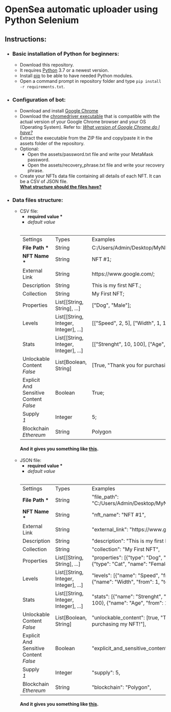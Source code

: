 <h1>OpenSea automatic uploader using Python Selenium</h1>

<h2>Instructions:</h2>

<ul>
  <li><h3>Basic installation of Python for beginners:</h3>
    <ul>
      <li>Download this repository.</li>
      <li>It requires <a href="https://www.python.org/" target="_blank">Python</a> 3.7 or a newest version.</li>
      <li>Install <a href="https://pip.pypa.io/en/stable/installation/" target="_blank">pip</a> to be able to have needed Python modules.</li>
      <li>Open a command prompt in repository folder and type <code>pip install -r requirements.txt</code>.</li>
    </ul>
  </li>
  <li><h3>Configuration of bot:</h3>
    <ul>
      <li>Download and install <a href="https://www.google.com/intl/en_en/chrome/">Google Chrome</a></li>
      <li>Download the <a href="https://chromedriver.chromium.org/downloads">chromedriver executable</a> that is compatible with the actual version of your Google Chrome browser and your OS (Operating System). Refer to: <i><a href="https://www.whatismybrowser.com/detect/what-version-of-chrome-do-i-have">What version of Google Chrome do I have?</a></i></li>
      <li>Extract the executable from the ZIP file and copy/paste it in the assets folder of the repository.</li>
      <li>Optional:
        <ul>
          <li>Open the assets/password.txt file and write your MetaMask password.</li>
          <li>Open the assets/recovery_phrase.txt file and write your recovery phrase.</li>
        </ul>
      <li>Create your NFTs data file containing all details of each NFT. It can be a CSV of JSON file.
        <br><strong><a href="">What structure should the files have?</a></strong></li>
    </ul>
  <li><h3>Data files structure:</h3>
    <ul>
      <li>CSV file:
        <br><ul>
        <li><strong>required value *</strong></li>
        <li><i>default value</i></li>
        </ul>
        <br><table>
          <tbody>
            <tr>
              <td>Settings</td>
              <td>Types</td>
              <td>Examples</td>
            </tr>
            <tr>
              <td><strong>File Path *</strong></a></td>
              <td>String</td>
              <td>C:/Users/Admin/Desktop/MyNFTs/nft_0001.png;</td>
            </tr>
            <tr>
              <td><strong>NFT Name *</strong></td>
              <td>String</td>
              <td>NFT #1;</td>
            </tr>
            <tr>
              <td>External Link</td>
              <td>String</td>
              <td>https://www.google.com/;</td>
            </tr>
            <tr>
              <td>Description</td>
              <td>String</td>
              <td>This is my first NFT.;</td>
            </tr>
            <tr>
              <td>Collection</td>
              <td>String</td>
              <td>My First NFT;</td>
            </tr>
            <tr>
              <td>Properties</td>
              <td>List[[String, String], ...]</td>
              <td>["Dog", "Male"];</td>
            </tr>
            <tr>
              <td>Levels</td>
              <td>List[[String, Integer, Integer], ...]</td>
              <td>[["Speed", 2, 5], ["Width", 1, 10]];</td>
            </tr>
            <tr>
              <td>Stats</td>
              <td>List[[String, Integer, Integer], ...]</td>
              <td>[["Strenght", 10, 100], ["Age", 1, 99]];</td>
            </tr>
            <tr>
              <td>Unlockable Content
                <br><i>False</i></td>
              <td>List[Boolean, String]</td>
              <td>[True, "Thank you for purchasing my NFT!"];</td>
            </tr>
            <tr>
              <td>Explicit And Sensitive Content
                <br><i>False</i></td>
              <td>Boolean</td>
              <td>True;</td>
            </tr>
            <tr>
              <td>Supply
                <br><i>1</i></td>
              <td>Integer</td>
              <td>5;</td>
            </tr>
            <tr>
              <td>Blockchain
                <br><i>Ethereum</i></td>
              <td>String</td>
              <td>Polygon</td>
            </tr>
          </tbody>
        </table>
        <h4>And it gives you something like <a href="">this</a>.</h4>
      </li>
      <li>JSON file:
        <br><ul>
        <li><strong>required value *</strong></li>
        <li><i>default value</i></li>
        </ul>
        <br><table>
          <tbody>
            <tr>
              <td>Settings</td>
              <td>Types</td>
              <td>Examples</td>
            </tr>
            <tr>
              <td><strong>File Path *</strong></a></td>
              <td>String</td>
              <td>"file_path": "C:/Users/Admin/Desktop/MyNFTs/nft_0001.png",</td>
            </tr>
            <tr>
              <td><strong>NFT Name *</strong></td>
              <td>String</td>
              <td>"nft_name": "NFT #1",</td>
            </tr>
            <tr>
              <td>External Link</td>
              <td>String</td>
              <td>"external_link": "https://www.google.com/",</td>
            </tr>
            <tr>
              <td>Description</td>
              <td>String</td>
              <td>"description": "This is my first NFT.",</td>
            </tr>
            <tr>
              <td>Collection</td>
              <td>String</td>
              <td>"collection": "My First NFT",</td>
            </tr>
            <tr>
              <td>Properties</td>
              <td>List[[String, String], ...]</td>
              <td>"properties": [{"type": "Dog", "name": "Male"}, {"type": "Cat", "name": "Female"}],</td>
            </tr>
            <tr>
              <td>Levels</td>
              <td>List[[String, Integer, Integer], ...]</td>
              <td>"levels": [{"name": "Speed", "from": 2, "to": 5}, {"name": "Width", "from": 1, "to": 10}],</td>
            </tr>
            <tr>
              <td>Stats</td>
              <td>List[[String, Integer, Integer], ...]</td>
              <td>"stats": [{"name": "Strenght", "from": 10, "to": 100}, {"name": "Age", "from": 1, "to": 99}],</td>
            </tr>
            <tr>
              <td>Unlockable Content
                <br><i>False</i></td>
              <td>List[Boolean, String]</td>
              <td>"unlockable_content": [true, "Thank you for purchasing my NFT!"],</td>
            </tr>
            <tr>
              <td>Explicit And Sensitive Content
                <br><i>False</i></td>
              <td>Boolean</td>
              <td>"explicit_and_sensitive_content": true,</td>
            </tr>
            <tr>
              <td>Supply
                <br><i>1</i></td>
              <td>Integer</td>
              <td>"supply": 5,</td>
            </tr>
            <tr>
              <td>Blockchain
                <br><i>Ethereum</i></td>
              <td>String</td>
              <td>"blockchain": "Polygon",</td>
            </tr>
          </tbody>
        </table>
        <h4>And it gives you something like <a href="">this</a>.</h4>
      </li>
    </ul>
</ul>
